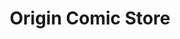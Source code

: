 ---
title: "Origin Comic Store"
url: /santa-cruz-de-la-sierra/origin-comic-store/
shop: Allgemein
---